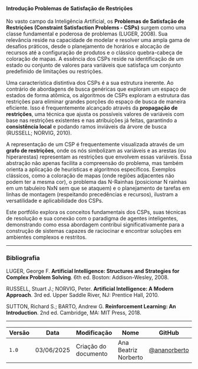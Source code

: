 
#### **Introdução Problemas de Satisfação de Restrições**

No vasto campo da Inteligência Artificial, os **Problemas de Satisfação de Restrições (Constraint Satisfaction Problems - CSPs)** surgem como uma classe fundamental e poderosa de problemas (LUGER, 2008). Sua relevância reside na capacidade de modelar e resolver uma ampla gama de desafios práticos, desde o planejamento de horários e alocação de recursos até a configuração de produtos e o clássico quebra-cabeça de coloração de mapas. A essência dos CSPs reside na identificação de um estado ou conjunto de valores para variáveis que satisfaça um conjunto predefinido de limitações ou restrições.

Uma característica distintiva dos CSPs é a sua estrutura inerente. Ao contrário de abordagens de busca genéricas que exploram um espaço de estados de forma atômica, os algoritmos de CSPs exploram a estrutura das restrições para eliminar grandes porções do espaço de busca de maneira eficiente. Isso é frequentemente alcançado através da **propagação de restrições**, uma técnica que ajusta os possíveis valores de variáveis com base nas restrições existentes e nas atribuições já feitas, garantindo a **consistência local** e podando ramos inviáveis da árvore de busca (RUSSELL; NORVIG, 2010).

A representação de um CSP é frequentemente visualizada através de um **grafo de restrições**, onde os nós simbolizam as variáveis e as arestas (ou hiperarestas) representam as restrições que envolvem essas variáveis. Essa abstração não apenas facilita a compreensão do problema, mas também orienta a aplicação de heurísticas e algoritmos específicos. Exemplos clássicos, como a coloração de mapas (onde regiões adjacentes não podem ter a mesma cor), o problema das N-Rainhas (posicionar N rainhas em um tabuleiro NxN sem que se ataquem) e o planejamento de tarefas em linhas de montagem (respeitando precedências e recursos), ilustram a versatilidade e aplicabilidade dos CSPs.

Este portfólio explora os conceitos fundamentais dos CSPs, suas técnicas de resolução e sua conexão com o paradigma de agentes inteligentes, demonstrando como essa abordagem contribui significativamente para a construção de sistemas capazes de raciocinar e encontrar soluções em ambientes complexos e restritos.


---

### **Bibliografia**

LUGER, George F. **Artificial Intelligence: Structures and Strategies for Complex Problem Solving**. 6th ed. Boston: Addison-Wesley, 2008.

RUSSELL, Stuart J.; NORVIG, Peter. **Artificial Intelligence: A Modern Approach**. 3rd ed. Upper Saddle River, NJ: Prentice Hall, 2010.

SUTTON, Richard S.; BARTO, Andrew G. **Reinforcement Learning: An Introduction**. 2nd ed. Cambridge, MA: MIT Press, 2018.

---

| Versão | Data       | Modificação         | Nome                 | GitHub                                      |
|--------|------------|---------------------|----------------------|---------------------------------------------|
| `1.0`  | 03/06/2025 | Criação do documento | Ana Beatriz Norberto | [@ananorberto](https://github.com/ananorberto) |


